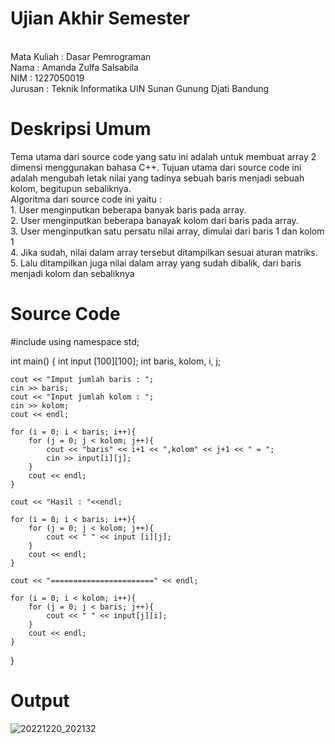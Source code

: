 # Ujian Akhir Semester

<br> Mata Kuliah : Dasar Pemrograman
<br> Nama        : Amanda Zulfa Salsabila
<br> NIM         : 1227050019
<br> Jurusan     : Teknik Informatika UIN Sunan Gunung Djati Bandung



# Deskripsi Umum

Tema utama dari source code yang satu ini adalah untuk membuat array 2 dimensi menggunakan bahasa C++.
Tujuan utama dari source code ini adalah mengubah letak nilai yang tadinya sebuah baris menjadi sebuah kolom, begitupun sebaliknya.
<br> Algoritma dari source code ini yaitu :
<br> 1. User menginputkan beberapa banyak baris pada array.
<br> 2. User menginputkan beberapa banayak kolom dari baris pada array.
<br> 3. User menginputkan satu persatu nilai array, dimulai dari baris 1 dan kolom 1
<br> 4. Jika sudah, nilai dalam array tersebut ditampilkan sesuai aturan matriks.
<br> 5. Lalu ditampilkan juga nilai dalam array yang sudah dibalik, dari baris menjadi kolom dan sebaliknya



# Source Code

#include <iostream>
using namespace std;

int main()
{
	int input [100][100];
	int baris, kolom, i, j;
	
	cout << "Imput jumlah baris : ";
	cin >> baris;
	cout << "Input jumlah kolom : ";
	cin >> kolom;
	cout << endl;
	
	for (i = 0; i < baris; i++){
		for (j = 0; j < kolom; j++){
			cout << "baris" << i+1 << ",kolom" << j+1 << " = ";
			cin >> input[i][j];
		}
		cout << endl;
	}
	
	cout << "Hasil : "<<endl;
	
	for (i = 0; i < baris; i++){
		for (j = 0; j < kolom; j++){
			cout << " " << input [i][j];
		}
		cout << endl;
	}
	
	cout << "=======================" << endl;
	
	for (i = 0; i < kolom; i++){
		for (j = 0; j < baris; j++){
			cout << " " << input[j][i];
		}
		cout << endl;
	}
	
}

	
# Output

![20221220_202132](https://user-images.githubusercontent.com/121077238/208677963-5deea4c1-bd9a-456a-93fd-0efcd9d43e22.jpg)

